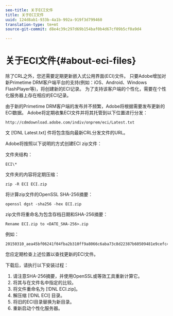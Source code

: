 ```yaml
---
seo-title: 关于ECI文件
title: 关于ECI文件
uuid: 124d8ab1-933b-4a1b-992a-919f3d799460
translation-type: tm+mt
source-git-commit: d8e4c39c297d69b154baf0b4d67cf09b5cf0a9d4

---
```



# 关于ECI文件{#about-eci-files}

除了CRL之外，您还需要定期更新嵌入式公用界面(ECI)文件。 只要Adobe增加对新Primetime DRM客户端平台的支持(例如：iOS、Android、Windows FlashPlayer等)，将创建新的ECI记录。 为了支持该客户端的个性化，需要在个性化服务器上存在相应的ECI记录。

由于新的Primetime DRM客户端的发布并不频繁，Adobe将根据需要发布更新的ECI数据。 Adobe将定期收集ECI文件并将其托管到以下位置进行分发：

```
http://cdmdownload.adobe.com/indiv/onprem/eci/Latest.txt
```

文 [!DNL Latest.txt] 件将包含指向最新CRL分发文件的URL。

Adobe将按照以下说明的方式创建ECI zip文件：

文件夹结构：

```
ECI\*
```

文件夹的内容将定期压缩：

```
zip -R ECI ECI.zip
```

将计算zip文件的OpenSSL SHA-256摘要：

```
openssl dgst -sha256 -hex ECI.zip
```

zip文件将重命名为包含存档日期和SHA-256摘要：

```
Rename ECI.zip to <DATE_SHA-256>.zip
```

例如：

```
20150310_aea45bf06241f04fba2b310ff9a8066c6aba73c8d22387b60509481e9cefc43e.zip
```

您应定期检查上述位置以查找更新的ECI文件。

下载后，请执行以下安装过程：

1. 请注意SHA-256摘要，并使用OpenSSL或等效工具重新计算它。
1. 将其与在文件名中指定的比较。
1. 将文件重命名为 [!DNL ECI.zip]。
1. 解压缩 [!DNL ECI] 目录。
1. 将旧的ECI目录替换为新目录。
1. 重新启动个性化服务器。

